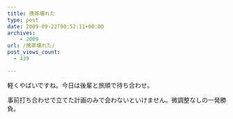 ```yaml
---
title: 携帯壊れた
type: post
date: 2009-09-22T00:52:11+00:00
archives:
    - 2009
url: /携帯壊れた/
post_views_count:
  - 439

---
```

軽くやばいですね。今日は後輩と旅順で待ち合わせ。

事前打ち合わせで立てた計画のみで会わないといけません。微調整なしの一発勝負。